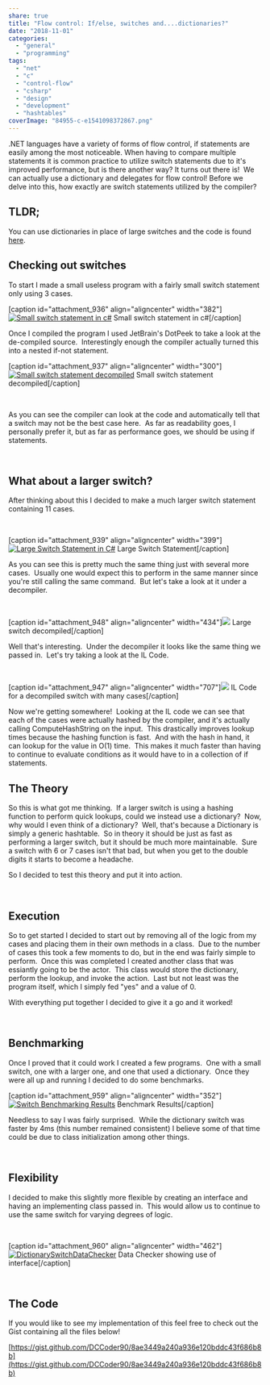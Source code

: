 ```yaml
---
share: true
title: "Flow control: If/else, switches and....dictionaries?"
date: "2018-11-01"
categories: 
  - "general"
  - "programming"
tags: 
  - "net"
  - "c"
  - "control-flow"
  - "csharp"
  - "design"
  - "development"
  - "hashtables"
coverImage: "84955-c-e1541098372867.png"
---
```


.NET languages have a variety of forms of flow control, if statements are easily among the most noticeable. When having to compare multiple statements it is common practice to utilize switch statements due to it's improved performance, but is there another way? It turns out there is!  We can actually use a dictionary and delegates for flow control! Before we delve into this, how exactly are switch statements utilized by the compiler?

## TLDR;

You can use dictionaries in place of large switches and the code is found [here](https://gist.github.com/DCCoder90/8ae3449a240a936e120bddc43f686b8b).

## Checking out switches

To start I made a small useless program with a fairly small switch statement only using 3 cases.

\[caption id="attachment\_936" align="aligncenter" width="382"\][![Small switch statement in c#](images/60968-smallswitch.png)](https://dccoder.files.wordpress.com/2020/09/60968-smallswitch.png) Small switch statement in c#\[/caption\]

Once I compiled the program I used JetBrain's DotPeek to take a look at the de-compiled source.  Interestingly enough the compiler actually turned this into a nested if-not statement.

\[caption id="attachment\_937" align="aligncenter" width="300"\][![Small switch statement decompiled](images/b7a6b-smallswitchdecompiled.png)](https://dccoder.files.wordpress.com/2020/09/b7a6b-smallswitchdecompiled.png) Small switch statement decompiled\[/caption\]

 

As you can see the compiler can look at the code and automatically tell that a switch may not be the best case here.  As far as readability goes, I personally prefer it, but as far as performance goes, we should be using if statements.

 

## What about a larger switch?

After thinking about this I decided to make a much larger switch statement containing 11 cases.

 

\[caption id="attachment\_939" align="aligncenter" width="399"\][![Large Switch Statement in C#](images/13724-largeswitch.png)](https://dccoder.files.wordpress.com/2020/09/13724-largeswitch.png) Large Switch Statement\[/caption\]

As you can see this is pretty much the same thing just with several more cases.  Usually one would expect this to perform in the same manner since you're still calling the same command.  But let's take a look at it under a decompiler.

 

\[caption id="attachment\_948" align="aligncenter" width="434"\][![](images/0e039-largeswitchdecompiled.png)](https://dccoder.files.wordpress.com/2020/09/0e039-largeswitchdecompiled.png) Large switch decompiled\[/caption\]

Well that's interesting.  Under the decompiler it looks like the same thing we passed in.  Let's try taking a look at the IL Code.

 

\[caption id="attachment\_947" align="aligncenter" width="707"\][![](images/cf4ff-largeswitchilexplanation.png)](https://dccoder.files.wordpress.com/2020/09/cf4ff-largeswitchilexplanation.png) IL Code for a decompiled switch with many cases\[/caption\]

Now we're getting somewhere!  Looking at the IL code we can see that each of the cases were actually hashed by the compiler, and it's actually calling ComputeHashString on the input.  This drastically improves lookup times because the hashing function is fast.  And with the hash in hand, it can lookup for the value in O(1) time.  This makes it much faster than having to continue to evaluate conditions as it would have to in a collection of if statements.

## The Theory

So this is what got me thinking.  If a larger switch is using a hashing function to perform quick lookups, could we instead use a dictionary?  Now, why would I even think of a dictionary?  Well, that's because a Dictionary is simply a generic hashtable.  So in theory it should be just as fast as performing a larger switch, but it should be much more maintainable.  Sure a switch with 6 or 7 cases isn't that bad, but when you get to the double digits it starts to become a headache.

So I decided to test this theory and put it into action.

 

## Execution

So to get started I decided to start out by removing all of the logic from my cases and placing them in their own methods in a class.  Due to the number of cases this took a few moments to do, but in the end was fairly simple to perform.  Once this was completed I created another class that was essiantly going to be the actor.  This class would store the dictionary, perform the lookup, and invoke the action.  Last but not least was the program itself, which I simply fed "yes" and a value of 0.

With everything put together I decided to give it a go and it worked!

 

## Benchmarking

Once I proved that it could work I created a few programs.  One with a small switch, one with a larger one, and one that used a dictionary.  Once they were all up and running I decided to do some benchmarks.

\[caption id="attachment\_959" align="aligncenter" width="352"\][![Switch Benchmarking Results](images/9940a-results.png)](https://dccoder.files.wordpress.com/2020/09/9940a-results.png) Benchmark Results\[/caption\]

Needless to say I was fairly surprised.  While the dictionary switch was faster by 4ms (this number remained consistent) I believe some of that time could be due to class initialization among other things.

 

## Flexibility

I decided to make this slightly more flexible by creating an interface and having an implementing class passed in.  This would allow us to continue to use the same switch for varying degrees of logic.

 

\[caption id="attachment\_960" align="aligncenter" width="462"\][![DictionarySwitchDataChecker](images/d1a3b-dictionaryswitchdatachecker.png)](https://dccoder.files.wordpress.com/2020/09/d1a3b-dictionaryswitchdatachecker.png) Data Checker showing use of interface\[/caption\]

 

## The Code

If you would like to see my implementation of this feel free to check out the Gist containing all the files below!

[https://gist.github.com/DCCoder90/8ae3449a240a936e120bddc43f686b8b](https://gist.github.com/DCCoder90/8ae3449a240a936e120bddc43f686b8b)
